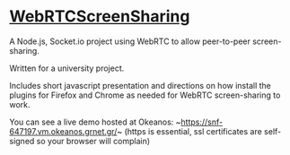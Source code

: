 # [WebRTCScreenSharing](http://chthomas.me/WebRTCScreenSharing/)
A Node.js, Socket.io project using WebRTC to allow peer-to-peer screen-sharing.

Written for a university project.

Includes short javascript presentation and directions on how install the plugins
for Firefox and Chrome as needed for WebRTC screen-sharing to work.


You can see a live demo hosted at Okeanos: ~https://snf-647197.vm.okeanos.grnet.gr/~
(https is essential, ssl certificates are self-signed so your browser will complain)
